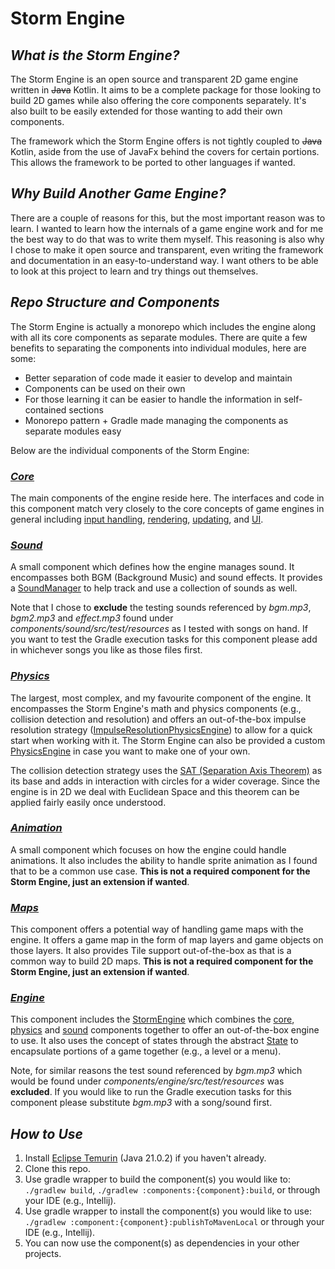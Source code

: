 # Storm Engine

## _What is the Storm Engine?_
The Storm Engine is an open source and transparent 2D game engine written in <s>Java</s> Kotlin. It aims to be a complete package for
those looking to build 2D games while also offering the core components separately. It's also built to be easily
extended for those wanting to add their own components. 

The framework which the Storm Engine offers is not tightly coupled to <s>Java</s> Kotlin, aside from the use of JavaFx behind the covers
for certain portions. This allows the framework to be ported to other languages if wanted. 

## _Why Build Another Game Engine?_
There are a couple of reasons for this, but the most important reason was to learn. I wanted to learn how the internals
of a game engine work and for me the best way to do that was to write them myself. This reasoning is also why I chose
to make it open source and transparent, even writing the framework and documentation in an easy-to-understand way. I 
want others to be able to look at this project to learn and try things out themselves.

## _Repo Structure and Components_
The Storm Engine is actually a monorepo which includes the engine along with all its core components as separate modules.
There are quite a few benefits to separating the components into individual modules, here are some:

* Better separation of code made it easier to develop and maintain
* Components can be used on their own
* For those learning it can be easier to handle the information in self-contained sections
* Monorepo pattern + Gradle made managing the components as separate modules easy

Below are the individual components of the Storm Engine:

### _[Core](components/core)_
The main components of the engine reside here. The interfaces and code in this component match very closely to the core
concepts of game engines in general including [input handling](components/core/src/main/java/org/storm/core/input), 
[rendering](components/core/src/main/java/org/storm/core/render), [updating](components/core/src/main/java/org/storm/core/update),
and [UI](components/core/src/main/java/org/storm/core/ui).

### _[Sound](components/sound)_
A small component which defines how the engine manages sound. It encompasses both BGM (Background Music) and sound
effects. It provides a [SoundManager](components/sound/src/main/java/org/storm/sound/manager/SoundManager.java) to help
track and use a collection of sounds as well.

Note that I chose to **exclude** the testing sounds referenced by *bgm.mp3*, *bgm2.mp3* and *effect.mp3*
found under *components/sound/src/test/resources* as I tested with songs on hand. If you want to test the Gradle execution
tasks for this component please add in whichever songs you like as those files first.

### _[Physics](components/physics)_
The largest, most complex, and my favourite component of the engine. It encompasses the Storm Engine's math and physics 
components (e.g., collision detection and resolution) and offers an out-of-the-box impulse resolution strategy 
([ImpulseResolutionPhysicsEngine](components/physics/src/main/java/org/storm/physics/ImpulseResolutionPhysicsEngine.java))
to allow for a quick start when working with it. The Storm Engine can also be provided a custom 
[PhysicsEngine](components/physics/src/main/java/org/storm/physics/ImpulseResolutionPhysicsEngine.java) in case you want
to make one of your own.


The collision detection strategy uses the [SAT (Separation Axis Theorem)](https://en.wikipedia.org/wiki/Hyperplane_separation_theorem)
as its base and adds in interaction with circles for a wider coverage. Since the engine is in 2D we deal with Euclidean
Space and this theorem can be applied fairly easily once understood. 

### _[Animation](components/animation)_
A small component which focuses on how the engine could handle animations. It also includes the ability to handle sprite animation
as I found that to be a common use case. **This is not a required component for the Storm Engine, just an extension if wanted**.

### _[Maps](components/maps)_
This component offers a potential way of handling game maps with the engine. It offers a game map in the form of map layers
and game objects on those layers. It also provides Tile support out-of-the-box as that is a common way to build 2D maps.
**This is not a required component for the Storm Engine, just an extension if wanted**.

### _[Engine](components/engine)_
This component includes the [StormEngine](components/engine/src/main/java/org/storm/engine/StormEngine.java) which 
combines the [core](components/core), [physics](components/physics) and [sound](components/sound) components together 
to offer an out-of-the-box engine to use. It also uses the concept of states through the abstract [State](components/engine/src/main/java/org/storm/engine/state/State.java)
to encapsulate portions of a game together (e.g., a level or a menu).

Note, for similar reasons the test sound referenced by *bgm.mp3* which would be found under *components/engine/src/test/resources*
was **excluded**. If you would like to run the Gradle execution tasks for this component please substitute *bgm.mp3* with
a song/sound first.

## _How to Use_

1. Install [Eclipse Temurin](https://adoptium.net/temurin/releases/?version=21) (Java 21.0.2) if you haven't already.
2. Clone this repo.
3. Use gradle wrapper to build the component(s) you would like to: `./gradlew build`, `./gradlew :components:{component}:build`, 
   or through your IDE (e.g., Intellij).
4. Use gradle wrapper to install the component(s) you would like to use: `./gradlew :component:{component}:publishToMavenLocal`
   or through your IDE (e.g., Intellij).
5. You can now use the component(s) as dependencies in your other projects.
